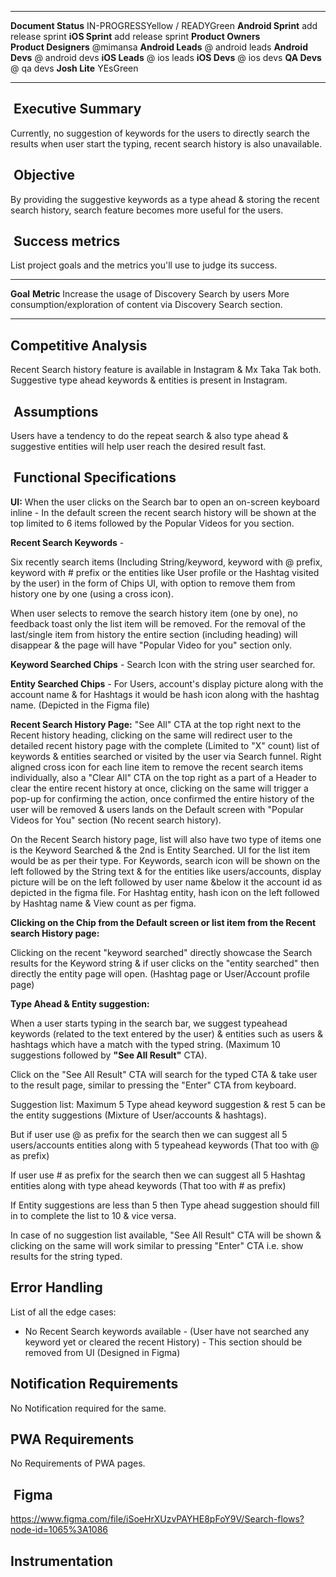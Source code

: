   ----------------------- --------------------------------
  **Document Status**     IN-PROGRESSYellow / READYGreen
  **Android Sprint**      add release sprint
  **iOS Sprint**          add release sprint
  **Product Owners**      
  **Product Designers**   \@mimansa
  **Android Leads**       @ android leads
  **Android Devs**        @ android devs
  **iOS Leads**           @ ios leads
  **iOS Devs**            @ ios devs
  **QA Devs**             @ qa devs
  **Josh Lite**           YEsGreen
  ----------------------- --------------------------------

##  Executive Summary

Currently, no suggestion of keywords for the users to directly search
the results when user start the typing, recent search history is also
unavailable.

##  Objective

By providing the suggestive keywords as a type ahead & storing the
recent search history, search feature becomes more useful for the users.

##  Success metrics

List project goals and the metrics you\'ll use to judge its success.

  ------------------------------------------------- -----------------------------------------------------------------------
  **Goal**                                          **Metric**
  Increase the usage of Discovery Search by users   More consumption/exploration of content via Discovery Search section.
  ------------------------------------------------- -----------------------------------------------------------------------

## Competitive Analysis

Recent Search history feature is available in Instagram & Mx Taka Tak
both. Suggestive type ahead keywords & entities is present in Instagram.

##  Assumptions

Users have a tendency to do the repeat search & also type ahead &
suggestive entities will help user reach the desired result fast.

##  Functional Specifications

**UI:** When the user clicks on the Search bar to open an on-screen
keyboard inline - In the default screen the recent search history will
be shown at the top limited to 6 items followed by the Popular Videos
for you section.

**Recent Search Keywords** -

Six recently search items (Including String/keyword, keyword with @
prefix, keyword with \# prefix or the entities like User profile or the
Hashtag visited by the user) in the form of Chips UI, with option to
remove them from history one by one (using a cross icon).

When user selects to remove the search history item (one by one), no
feedback toast only the list item will be removed. For the removal of
the last/single item from history the entire section (including heading)
will disappear & the page will have "Popular Video for you" section
only.

**Keyword Searched Chips** - Search Icon with the string user searched
for.

**Entity Searched Chips** - For Users, account's display picture along
with the account name & for Hashtags it would be hash icon along with
the hashtag name. (Depicted in the Figma file)

**Recent Search History Page:** "See All" CTA at the top right next to
the Recent history heading, clicking on the same will redirect user to
the detailed recent history page with the complete (Limited to "X"
count) list of keywords & entities searched or visited by the user via
Search funnel. Right aligned cross icon for each line item to remove the
recent search items individually, also a "Clear All" CTA on the top
right as a part of a Header to clear the entire recent history at once,
clicking on the same will trigger a pop-up for confirming the action,
once confirmed the entire history of the user will be removed & users
lands on the Default screen with "Popular Videos for You" section (No
recent search history).

On the Recent Search history page, list will also have two type of items
one is the Keyword Searched & the 2nd is Entity Searched. UI for the
list item would be as per their type. For Keywords, search icon will be
shown on the left followed by the String text & for the entities like
users/accounts, display picture will be on the left followed by user
name &below it the account id as depicted in the figma file. For Hashtag
entity, hash icon on the left followed by Hashtag name & View count as
per figma.

**Clicking on the Chip from the Default screen or list item from the
Recent search History page:**

Clicking on the recent "keyword searched" directly showcase the Search
results for the Keyword string & if user clicks on the "entity searched"
then directly the entity page will open. (Hashtag page or User/Account
profile page)

**Type Ahead & Entity suggestion:**

When a user starts typing in the search bar, we suggest typeahead
keywords (related to the text entered by the user) & entities such as
users & hashtags which have a match with the typed string. (Maximum 10
suggestions followed by **"See All Result"** CTA).

Click on the "See All Result" CTA will search for the typed CTA & take
user to the result page, similar to pressing the "Enter" CTA from
keyboard.

Suggestion list: Maximum 5 Type ahead keyword suggestion & rest 5 can be
the entity suggestions (Mixture of User/accounts & hashtags).

But if user use @ as prefix for the search then we can suggest all 5
users/accounts entities along with 5 typeahead keywords (That too with @
as prefix)

If user use \# as prefix for the search then we can suggest all 5
Hashtag entities along with type ahead keywords (That too with \# as
prefix)

If Entity suggestions are less than 5 then Type ahead suggestion should
fill in to complete the list to 10 & vice versa.

In case of no suggestion list available, "See All Result" CTA will be
shown & clicking on the same will work similar to pressing "Enter" CTA
i.e. show results for the string typed.

## Error Handling

List of all the edge cases:

- No Recent Search keywords available - (User have not searched any
  keyword yet or cleared the recent History) - This section should be
  removed from UI (Designed in Figma)

## Notification Requirements

No Notification required for the same.

## PWA Requirements

No Requirements of PWA pages.

##  Figma

https://www.figma.com/file/iSoeHrXUzvPAYHE8pFoY9V/Search-flows?node-id=1065%3A1086

## Instrumentation
